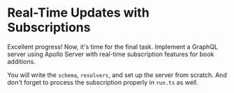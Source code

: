 # Real-Time Updates with Subscriptions

Excellent progress! Now, it's time for the final task. Implement a GraphQL server using Apollo Server with real-time subscription features for book additions.

You will write the `schema`, `resolvers`, and set up the server from scratch. And don't forget to process the subscription properly in `run.ts` as well.